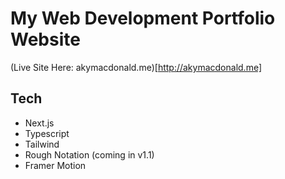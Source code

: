 # My Web Development Portfolio Website

(Live Site Here: akymacdonald.me)[http://akymacdonald.me]

## Tech
- Next.js
- Typescript
- Tailwind
- Rough Notation (coming in v1.1)
- Framer Motion